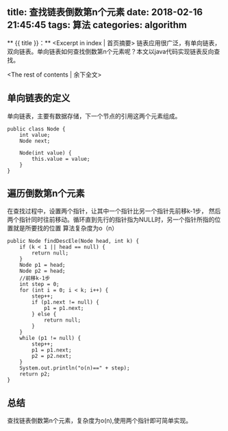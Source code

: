 title: 查找链表倒数第n个元素
date: 2018-02-16 21:45:45
tags: 算法
categories: algorithm
---
** {{ title }}：** <Excerpt in index | 首页摘要>
链表应用很广泛，有单向链表，双向链表。单向链表如何查找倒数第n个元素呢？本文以java代码实现链表反向查找。
<!-- more -->
<The rest of contents | 余下全文>

## 单向链表的定义
单向链表，主要有数据存储，下一个节点的引用这两个元素组成。
```
public class Node {
    int value;
    Node next;

    Node(int value) {
        this.value = value;
    }
}
```

## 遍历倒数第n个元素
在查找过程中，设置两个指针，让其中一个指针比另一个指针先前移k-1步，
然后两个指针同时往前移动。循环直到先行的指针指为NULL时，另一个指针所指的位置就是所要找的位置
算法复杂度为o（n）

```
public Node findDescEle(Node head, int k) {
    if (k < 1 || head == null) {
        return null;
    }
    Node p1 = head;
    Node p2 = head;
    //前移k-1步
    int step = 0;
    for (int i = 0; i < k; i++) {
        step++;
        if (p1.next != null) {
            p1 = p1.next;
        } else {
            return null;
        }
    }
    while (p1 != null) {
        step++;
        p1 = p1.next;
        p2 = p2.next;
    }
    System.out.println("o(n)==" + step);
    return p2;
}
```
## 总结
查找链表倒数第n个元素，复杂度为o(n),使用两个指针即可简单实现。
